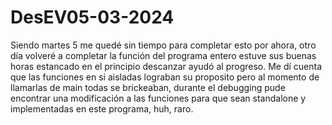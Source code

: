 # DesEV05-03-2024

Siendo martes 5 me quedé sin tiempo para completar esto por ahora,
otro día volveré a completar la función del programa entero
estuve sus buenas horas estancado en el principio descanzar ayudó al progreso.
Me dí cuenta que las funciones en si aisladas lograban su proposito pero al momento
de llamarlas de main todas se brickeaban, durante el debugging pude encontrar una modificación
a las funciones para que sean standalone y implementadas en este programa, huh, raro. 